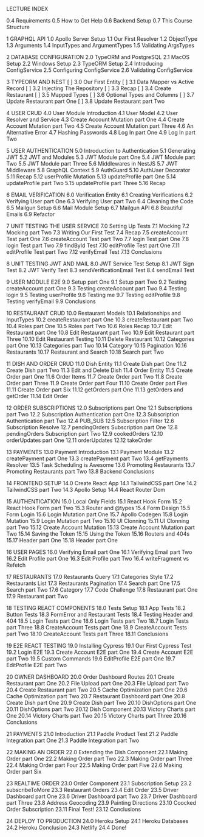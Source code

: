 LECTURE INDEX

0.4 Requirements
0.5 How to Get Help
0.6 Backend Setup
0.7 This Course Structure

1 GRAPHQL API
1.0 Apollo Server Setup
1.1 Our First Resolver
1.2 ObjectType
1.3 Arguments
1.4 InputTypes and ArgumentTypes
1.5 Validating ArgsTypes

2 DATABASE CONFIGURATION
2.0 TypeORM and PostgreSQL
2.1 MacOS Setup
2.2 Windows Setup
2.3 TypeORM Setup
2.4 Introducing ConfigService
2.5 Configuring ConfigService
2.6 Validating ConfigService

3 TYPEORM AND NEST
[ ] 3.0 Our First Entity
[ ] 3.1 Data Mapper vs Active Record
[ ] 3.2 Injecting The Repository
[ ] 3.3 Recap
[ ] 3.4 Create Restaurant
[ ] 3.5 Mapped Types
[ ] 3.6 Optional Types and Columns
[ ] 3.7 Update Restaurant part One
[ ] 3.8 Update Restaurant part Two

4 USER CRUD
4.0 User Module Introduction
4.1 User Model
4.2 User Resolver and Service
4.3 Create Account Mutation part One
4.4 Create Account Mutation part Two
4.5 Create Account Mutation part Three
4.6 An Alternative Error
4.7 Hashing Passwords
4.8 Log In part One
4.9 Log In part Two

5 USER AUTHENTICATION
5.0 Introduction to Authentication
5.1 Generating JWT
5.2 JWT and Modules
5.3 JWT Module part One
5.4 JWT Module part Two
5.5 JWT Module part Three
5.6 Middlewares in NestJS
5.7 JWT Middleware
5.8 GraphQL Context
5.9 AuthGuard
5.10 AuthUser Decorator
5.11 Recap
5.12 userProfile Mutation
5.13 updateProfile part One
5.14 updateProfile part Two
5.15 updateProfile part Three
5.16 Recap

6 EMAIL VERIFICATION
6.0 Verification Entity
6.1 Creating Verifications
6.2 Verifying User part One
6.3 Verifying User part Two
6.4 Cleaning the Code
6.5 Mailgun Setup
6.6 Mail Module Setup
6.7 Mailgun API
6.8 Beautiful Emails
6.9 Refactor

7 UNIT TESTING THE USER SERVICE
7.0 Setting Up Tests
7.1 Mocking
7.2 Mocking part Two
7.3 Writing Our First Test
7.4 Recap
7.5 createAccount Test part One
7.6 createAccount Test part Two
7.7 login Test part One
7.8 login Test part Two
7.9 findById Test
7.10 editProfile Test part One
7.11 editProfile Test part Two
7.12 verifyEmail Test
7.13 Conclusions

8 UNIT TESTING JWT AND MAIL
8.0 JWT Service Test Setup
8.1 JWT Sign Test
8.2 JWT Verify Test
8.3 sendVerificationEmail Test
8.4 sendEmail Test

9 USER MODULE E2E
9.0 Setup part One
9.1 Setup part Two
9.2 Testing createAccount part One
9.3 Testing createAccount part Two
9.4 Testing login
9.5 Testing userProfile
9.6 Testing me
9.7 Testing editProfile
9.8 Testing verifyEmail
9.9 Conclusions

10 RESTAURANT CRUD
10.0 Restaurant Models
10.1 Relationships and InputTypes
10.2 createRestaurant part One
10.3 createRestaurant part Two
10.4 Roles part One
10.5 Roles part Two
10.6 Roles Recap
10.7 Edit Restaurant part One
10.8 Edit Restaurant part Two
10.9 Edit Restaurant part Three
10.10 Edit Restaurant Testing
10.11 Delete Restaurant
10.12 Categories part One
10.13 Categories part Two
10.14 Category
10.15 Pagination
10.16 Restaurants
10.17 Restaurant and Search
10.18 Search part Two

11 DISH AND ORDER CRUD
11.0 Dish Entity
11.1 Create Dish part One
11.2 Create Dish part Two
11.3 Edit and Delete Dish
11.4 Order Entity
11.5 Create Order part One
11.6 Order Items
11.7 Create Order part Two
11.8 Create Order part Three
11.9 Create Order part Four
11.10 Create Order part Five
11.11 Create Order part Six
11.12 getOrders part One
11.13 getOrders and getOrder
11.14 Edit Order

12 ORDER SUBSCRIPTIONS
12.0 Subscriptions part One
12.1 Subscriptions part Two
12.2 Subscription Authentication part One
12.3 Subscription Authentication part Two
12.4 PUB_SUB
12.5 Subscription Filter
12.6 Subscription Resolve
12.7 pendingOrders Subscription part One
12.8 pendingOrders Subscription part Two
12.9 cookedOrders
12.10 orderUpdates part One
12.11 orderUpdates
12.12 takeOrder

13 PAYMENTS
13.0 Payment Introduction
13.1 Payment Module
13.2 createPayment part One
13.3 createPayment part Two
13.4 getPayments Resolver
13.5 Task Scheduling is Awesome
13.6 Promoting Restaurants
13.7 Promoting Restaurants part Two
13.8 Backend Conclusions

14 FRONTEND SETUP
14.0 Create React App
14.1 TailwindCSS part One
14.2 TailwindCSS part Two
14.3 Apollo Setup
14.4 React Router Dom

15 AUTHENTICATION
15.0 Local Only Fields
15.1 React Hook Form
15.2 React Hook Form part Two
15.3 Router and @types
15.4 Form Design
15.5 Form Login
15.6 Login Mutation part One
15.7 Apollo Codegen
15.8 Login Mutation
15.9 Login Mutation part Two
15.10 UI Clonning
15.11 UI Clonning part Two
15.12 Create Account Mutation
15.13 Create Account Mutation part Two
15.14 Saving the Token
15.15 Using the Token
15.16 Routers and 404s
15.17 Header part One
15.18 Header part One

16 USER PAGES
16.0 Verifying Email part One
16.1 Verifying Email part Two
16.2 Edit Profile part One
16.3 Edit Profile part Two
16.4 writeFragment vs Refetch

17 RESTAURANTS
17.0 Restaurants Query
17.1 Categories Style
17.2 Restaurants List
17.3 Restaurants Pagination
17.4 Search part One
17.5 Search part Two
17.6 Category
17.7 Code Challenge
17.8 Restaurant part One
17.9 Restaurant part Two

18 TESTING REACT COMPONENTS
18.0 Tests Setup
18.1 App Tests
18.2 Button Tests
18.3 FormError and Restaurant Tests
18.4 Testing Header and 404
18.5 Login Tests part One
18.6 Login Tests part Two
18.7 Login Tests part Three
18.8 CreateAccount Tests part One
18.9 CreateAccount Tests part Two
18.10 CreateAccount Tests part Three
18.11 Conclusions

19 E2E REACT TESTING
19.0 Installing Cypress
19.1 Our First Cypress Test
19.2 Login E2E
19.3 Create Account E2E part One
19.4 Create Account E2E part Two
19.5 Custom Commands
19.6 EditProfile E2E part One
19.7 EditProfile E2E part Two

20 OWNER DASHBOARD
20.0 Order Dashboard Routes
20.1 Create Restaurant part One
20.2 File Upload part One
20.3 File Upload part Two
20.4 Create Restaurant part Two
20.5 Cache Optimization part One
20.6 Cache Optimization part Two
20.7 Restaurant Dashboard part One
20.8 Create Dish part One
20.9 Create Dish part Two
20.10 DishOptions part One
20.11 DishOptions part Two
20.12 Dish Component
20.13 Victory Charts part One
20.14 Victory Charts part Two
20.15 Victory Charts part Three
20.16 Conclusions

21 PAYMENTS
21.0 Introduction
21.1 Paddle Product Test
21.2 Paddle Integration part One
21.3 Paddle Integration part Two

22 MAKING AN ORDER
22.0 Extending the Dish Component
22.1 Making Order part One
22.2 Making Order part Two
22.3 Making Order part Three
22.4 Making Order part Four
22.5 Making Order part Five
22.6 Making Order part Six

23 REALTIME ORDER
23.0 Order Component
23.1 Subscription Setup
23.2 subscribeToMore
23.3 Restaurant Orders
23.4 Edit Order
23.5 Driver Dashboard part One
23.6 Driver Dashboard part Two
23.7 Driver Dashboard part Three
23.8 Address Geocoding
23.9 Painting Directions
23.10 Coocked Order Subscription
23.11 Final Test!
23.12 Conclusions

24 DEPLOY TO PRODUCTION
24.0 Heroku Setup
24.1 Heroku Databases
24.2 Heroku Conclusion
24.3 Netlify
24.4 Done!